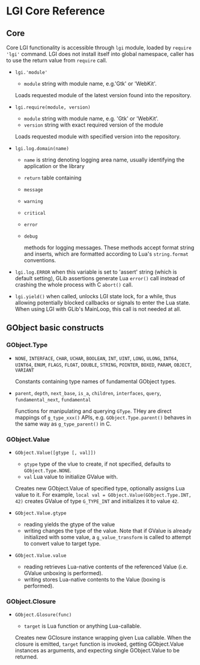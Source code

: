 # LGI Core Reference

## Core

Core LGI functionality is accessible through `lgi` module, loaded by
`require 'lgi'` command.  LGI does not install itself into global
namespace, caller has to use the return value from `require` call.

- `lgi.'module'`
    - `module` string with module name, e.g.'Gtk' or 'WebKit'.

  Loads requested module of the latest version found into the repository.

- `lgi.require(module, version)`
    - `module` string with module name, e.g. 'Gtk' or 'WebKit'.
    - `version` string with exact required version of the module

  Loads requested module with specified version into the repository.

- `lgi.log.domain(name)`
    - `name` is string denoting logging area name, usually identifying
      the application or the library
    - `return` table containing
	- `message`
	- `warning`
	- `critical`
	- `error`
	- `debug`

      methods for logging messages.  These methods accept format
      string and inserts, which are formatted according to Lua's
      `string.format` conventions.

- `lgi.log.ERROR` when this variable is set to 'assert' string (which
  is default setting), GLib assertions generate Lua `error()` call
  instead of crashing the whole process with C `abort()` call.

- `lgi.yield()` when called, unlocks LGI state lock, for a while, thus
  allowing potentially blocked callbacks or signals to enter the Lua
  state.  When using LGI with GLib's MainLoop, this call is not needed
  at all.

## GObject basic constructs

### GObject.Type

- `NONE`, `INTERFACE`, `CHAR`, `UCHAR`, `BOOLEAN`,
  `INT`, `UINT`, `LONG`, `ULONG`, `INT64`, `UINT64`,
  `ENUM`, `FLAGS`, `FLOAT`, `DOUBLE`, `STRING`,
  `POINTER`, `BOXED`, `PARAM`, `OBJECT`, `VARIANT`
  
  Constants containing type names of fundamental GObject types.

- `parent`, `depth`, `next_base`, `is_a`, `children`, `interfaces`,
  `query`, `fundamental_next`, `fundamental`
  
  Functions for manipulating and querying `GType`.  THey are direct
  mappings of `g_type_xxx()` APIs, e.g. `GObject.Type.parent()`
  behaves in the same way as `g_type_parent()` in C.

### GObject.Value

- `GObject.Value([gtype [, val]])`
    - `gtype` type of the vlue to create, if not specified, defaults
      to `GObject.Type.NONE`.
    - `val` Lua value to initialize GValue with.

  Creates new GObject.Value of specified type, optionally assigns
  Lua value to it.  For example, `local val =
  GObject.Value(GObject.Type.INT, 42)` creates GValue of type
  `G_TYPE_INT` and initializes it to value `42`.

- `GObject.Value.gtype`
    - reading yields the gtype of the value
    - writing changes the type of the value.  Note that if GValue is
      already initialized with some value, a `g_value_transform` is
      called to attempt to convert value to target type.

- `GObject.Value.value`
    - reading retrieves Lua-native contents of the referenced Value
      (i.e. GValue unboxing is performed).
    - writing stores Lua-native contents to the Value (boxing is
      performed).

### GObject.Closure

- `GObject.Glosure(func)`
    - `target` is Lua function or anything Lua-callable.

  Creates new GClosure instance wrapping given Lua callable.  When
  the closure is emitted, `target` function is invoked, getting
  GObject.Value instances as arguments, and expecting single
  GObject.Value to be returned.
